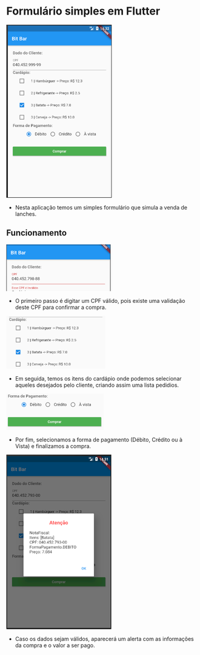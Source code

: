 # Formulário simples em Flutter

![alt text](https://github.com/ValerioNunes/Formulario-em-Flutter/blob/master/files/images/tela_formulario.PNG)
- Nesta aplicação temos um simples formulário que simula a venda de lanches.

## Funcionamento

![alt text](https://github.com/ValerioNunes/Formulario-em-Flutter/blob/master/files/images/cpf_invalido.PNG)
- O primeiro passo é digitar um CPF válido, pois existe uma validação deste CPF para confirmar a compra.

![alt text](https://github.com/ValerioNunes/Formulario-em-Flutter/blob/master/files/images/Cardapio.PNG)
- Em seguida, temos os itens do cardápio onde podemos selecionar aqueles desejados pelo cliente, criando assim uma lista pedidios.

![alt text](https://github.com/ValerioNunes/Formulario-em-Flutter/blob/master/files/images/form_pagamento_comprar.PNG)
- Por fim, selecionamos a forma de pagamento (Débito, Crédito ou  à Vista) e finalizamos a compra.

![alt text](https://github.com/ValerioNunes/Formulario-em-Flutter/blob/master/files/images/alerta_compra.PNG)
- Caso os dados sejam válidos, aparecerá um alerta com as informações da compra e o valor a ser pago.

